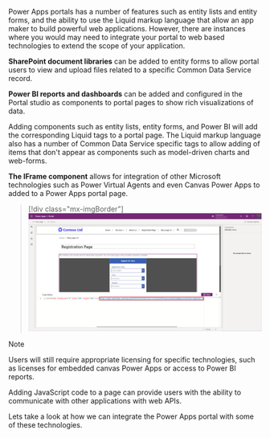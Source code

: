 Power Apps portals has a number of features such as entity lists and entity forms, and the ability to use the Liquid markup language that allow an app maker to build powerful web applications. However, there are instances where you would may need to integrate your portal to web based technologies to extend the scope of your application.

**SharePoint document libraries** can be added to entity forms to allow portal users to view and upload files related to a specific Common Data Service record.

**Power BI reports and dashboards** can be added and configured in the Portal studio as components to portal pages to show rich visualizations of data.

Adding components such as entity lists, entity forms, and Power BI will add the corresponding Liquid tags to a portal page.  The Liquid markup language also has a number of Common Data Service specific tags to allow adding of items that don't appear as components such as model-driven charts and web-forms.

**The IFrame component** allows for integration of other Microsoft technologies such as Power Virtual Agents and even Canvas Power Apps to added to a Power Apps portal page.  

> [!div class="mx-imgBorder"]
> [![Embedded Canvas App](../media/embedded-canvas-app.png)](../media/embedded-canvas-app.png#lightbox)

> [!NOTE]
> Users will still require appropriate licensing for specific technologies, such as licenses for embedded canvas Power Apps or access to Power BI reports.

Adding JavaScript code to a page can provide users with the ability to communicate with other applications with web APIs.

Lets take a look at how we can integrate the Power Apps portal with some of these technologies.
